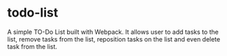 # todo-list
A simple TO-Do List built with Webpack. It allows user to add tasks to the list, remove tasks from the list, reposition tasks on the list and even delete task from the list.
